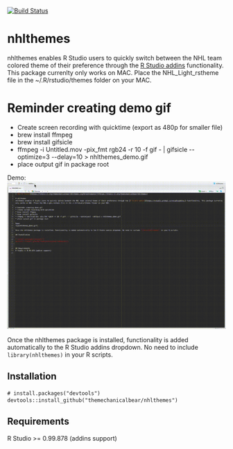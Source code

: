 [![Build Status](https://travis-ci.org/themechanicalbear/nhlthemes.svg?branch=master)](https://travis-ci.org/themcehanicalbear/nhlthemes)

# nhlthemes
nhlthemes enables R Studio users to quickly switch between the NHL team colored theme of their preference through the [R Studio addins](https://rstudio.github.io/rstudioaddins/) functionality. This package currenlty only works on MAC. Place the NHL_Light_rstheme file in the ~/.R/rstudio/themes folder on your MAC.

# Reminder creating demo gif
* Create screen recording with quicktime (export as 480p for smaller file)
* brew install ffmpeg
* brew install gifsicle
* ffmpeg -i Untitled.mov -pix_fmt rgb24 -r 10 -f gif - | gifsicle --optimize=3 --delay=10 > nhlthemes_demo.gif
* place output gif in package root

Demo:
![](nhlthemes_demo.gif)

Once the nhlthemes package is installed, functionality is added automatically to the R Studio addins dropdown. No need to include `library(nhlthemes)` in your R scripts. 

## Installation
```
# install.packages("devtools")
devtools::install_github("themechanicalbear/nhlthemes")
```

## Requirements
R Studio >= 0.99.878 (addins support)
